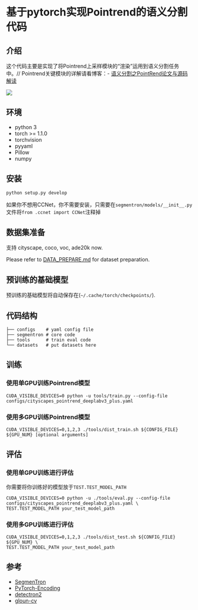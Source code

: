 # 基于pytorch实现Pointrend的语义分割代码
## 介绍
这个代码主要是实现了将Pointrend上采样模块的“渲染”运用到语义分割任务中。//
Pointrend关键模块的详解请看博客：- [语义分割之PointRend论文与源码解读](https://blog.csdn.net/weixin_42028608/article/details/105379233)

![](docs/images/demo.png)

## 环境
- python 3
- torch >= 1.1.0
- torchvision
- pyyaml
- Pillow
- numpy

## 安装
```
python setup.py develop
```
如果你不想用CCNet，你不需要安装，只需要在```segmentron/models/__init__.py```文件将```from .ccnet import CCNet```注释掉

## 数据集准备
支持 cityscape, coco, voc, ade20k now.

Please refer to [DATA_PREPARE.md](docs/DATA_PREPARE.md) for dataset preparation.

## 预训练的基础模型

预训练的基础模型将自动保存在(```~/.cache/torch/checkpoints/```).

## 代码结构
```
├── configs    # yaml config file
├── segmentron # core code
├── tools      # train eval code
└── datasets   # put datasets here 
```

## 训练
### 使用单GPU训练Pointrend模型
```
CUDA_VISIBLE_DEVICES=0 python -u tools/train.py --config-file configs/cityscapes_pointrend_deeplabv3_plus.yaml
```
### 使用多GPU训练Pointrend模型
```
CUDA_VISIBLE_DEVICES=0,1,2,3 ./tools/dist_train.sh ${CONFIG_FILE} ${GPU_NUM} [optional arguments]
```

## 评估
### 使用单GPU训练进行评估
你需要将你训练好的模型放于```TEST.TEST_MODEL_PATH```
```
CUDA_VISIBLE_DEVICES=0 python -u ./tools/eval.py --config-file configs/cityscapes_pointrend_deeplabv3_plus.yaml \
TEST.TEST_MODEL_PATH your_test_model_path

```
### 使用多GPU训练进行评估
```
CUDA_VISIBLE_DEVICES=0,1,2,3 ./tools/dist_test.sh ${CONFIG_FILE} ${GPU_NUM} \
TEST.TEST_MODEL_PATH your_test_model_path
```

## 参考
- [SegmenTron](https://github.com/LikeLy-Journey/SegmenTron)
- [PyTorch-Encoding](https://github.com/zhanghang1989/PyTorch-Encoding)
- [detectron2](https://github.com/facebookresearch/detectron2)
- [gloun-cv](https://github.com/dmlc/gluon-cv)

